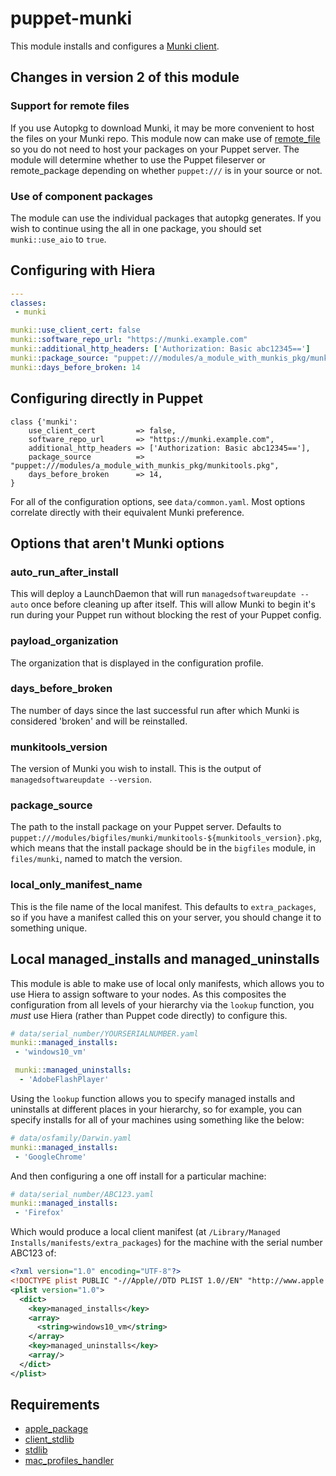 # puppet-munki

This module installs and configures a [Munki client](https://github.com/munki/munki).

## Changes in version 2 of this module

### Support for remote files

If you use Autopkg to download Munki, it may be more convenient to host the files on your Munki repo. This module now can make use of [remote_file](https://forge.puppet.com/lwf/remote_file) so you do not need to host your packages on your Puppet server. The module will determine whether to use the Puppet fileserver or remote_package depending on whether `puppet:///` is in your source or not.

### Use of component packages

The module can use the individual packages that autopkg generates. If you wish to continue using the all in one package, you should set `munki::use_aio` to `true`.

## Configuring with Hiera

``` yaml
---
classes:
 - munki

munki::use_client_cert: false
munki::software_repo_url: "https://munki.example.com"
munki::additional_http_headers: ['Authorization: Basic abc12345==']
munki::package_source: "puppet:///modules/a_module_with_munkis_pkg/munkitools.pkg"
munki::days_before_broken: 14
```

## Configuring directly in Puppet

``` puppet
class {'munki':
    use_client_cert         => false,
    software_repo_url       => "https://munki.example.com",
    additional_http_headers => ['Authorization: Basic abc12345=='],
    package_source          => "puppet:///modules/a_module_with_munkis_pkg/munkitools.pkg",
    days_before_broken      => 14,
}
```

For all of the configuration options, see `data/common.yaml`. Most options correlate directly with their equivalent Munki preference.

## Options that aren't Munki options

### auto_run_after_install

This will deploy a LaunchDaemon that will run `managedsoftwareupdate --auto` once before cleaning up after itself. This will allow Munki to begin it's run during your Puppet run without blocking the rest of your Puppet config.

### payload_organization

The organization that is displayed in the configuration profile.

### days_before_broken

The number of days since the last successful run after which Munki is considered 'broken' and will be reinstalled.

### munkitools_version

The version of Munki you wish to install. This is the output of `managedsoftwareupdate --version`.

### package_source

The path to the install package on your Puppet server. Defaults to `puppet:///modules/bigfiles/munki/munkitools-${munkitools_version}.pkg`, which means that the install package should be in the `bigfiles` module, in `files/munki`, named to match the version.

### local_only_manifest_name

This is the file name of the local manifest. This defaults to `extra_packages`, so if you have a manifest called this on your server, you should change it to something unique.

## Local managed_installs and managed_uninstalls

This module is able to make use of local only manifests, which allows you to use Hiera to assign software to your nodes. As this composites the configuration from all levels of your hierarchy via the `lookup` function, you _must_ use Hiera (rather than Puppet code directly) to configure this.

``` yaml
# data/serial_number/YOURSERIALNUMBER.yaml
munki::managed_installs:
 - 'windows10_vm'

 munki::managed_uninstalls:
  - 'AdobeFlashPlayer'
 ```

 Using the `lookup` function allows you to specify managed installs and uninstalls at different places in your hierarchy, so for example, you can specify installs for all of your machines using something like the below:

 ``` yaml
 # data/osfamily/Darwin.yaml
 munki::managed_installs:
  - 'GoogleChrome'
```

And then configuring a one off install for a particular machine:

``` yaml
# data/serial_number/ABC123.yaml
munki::managed_installs:
 - 'Firefox'
```

Which would produce a local client manifest (at `/Library/Managed Installs/manifests/extra_packages`) for the machine with the serial number ABC123 of:

``` xml
<?xml version="1.0" encoding="UTF-8"?>
<!DOCTYPE plist PUBLIC "-//Apple//DTD PLIST 1.0//EN" "http://www.apple.com/DTDs/PropertyList-1.0.dtd">
<plist version="1.0">
  <dict>
    <key>managed_installs</key>
    <array>
      <string>windows10_vm</string>
    </array>
    <key>managed_uninstalls</key>
    <array/>
  </dict>
</plist>
```

 ## Requirements

 * [apple_package](https://github.com/macadmins/puppet-apple_package)
 * [client_stdlib](https://github.com/macadmins/puppet-client_stdlib)
 * [stdlib](https://forge.puppetlabs.com/puppetlabs/stdlib)
 * [mac_profiles_handler](https://github.com/keeleysam/puppet-mac_profiles_handler)
